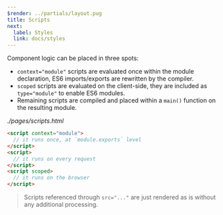 ```yaml
---
$render: ../partials/layout.pug
title: Scripts
next:
  label: Styles
  link: docs/styles
---
```


Component logic can be placed in three spots:

- `context="module"` scripts are evaluated once within the module declaration, ES6 imports/exports are rewritten by the compiler.
- `scoped` scripts are evaluated on the client-side, they are included as `type="module"` to enable ES6 modules.
- Remaining scripts are compiled and placed within a `main()` function on the resulting module.

_./pages/scripts.html_

```html
<script context="module">
  // it runs once, at `module.exports` level
</script>
<script>
  // it runs on every request
</script>
<script scoped>
  // it runs on the browser
</script>
```

> Scripts referenced through `src="..."` are just rendered as is without any additional processing.
